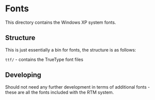 # Fonts
This directory contains the Windows XP system fonts.

## Structure
This is just essentially a bin for fonts, the structure is as follows:

`ttf/` - contains the TrueType font files

## Developing
Should not need any further development in terms of additional fonts - these are all the fonts included with the RTM system.
